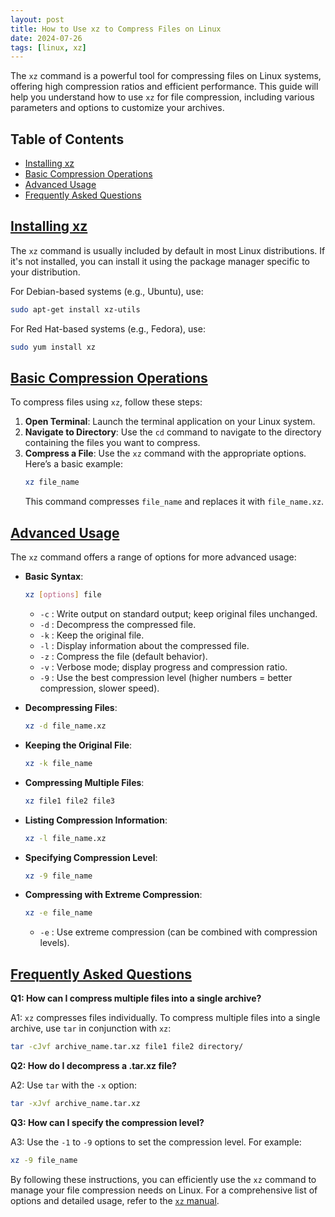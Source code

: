 ```yaml
---
layout: post
title: How to Use xz to Compress Files on Linux
date: 2024-07-26
tags: [linux, xz]
---
```


The `xz` command is a powerful tool for compressing files on Linux systems, offering high compression ratios and efficient performance. This guide will help you understand how to use `xz` for file compression, including various parameters and options to customize your archives.

## Table of Contents
- [Installing xz](#installing-xz)
- [Basic Compression Operations](#basic-compression-operations)
- [Advanced Usage](#advanced-usage)
- [Frequently Asked Questions](#frequently-asked-questions)

## [Installing xz](#installing-xz)

The `xz` command is usually included by default in most Linux distributions. If it's not installed, you can install it using the package manager specific to your distribution.

For Debian-based systems (e.g., Ubuntu), use:
```bash
sudo apt-get install xz-utils
```

For Red Hat-based systems (e.g., Fedora), use:
```bash
sudo yum install xz
```

## [Basic Compression Operations](#basic-compression-operations)

To compress files using `xz`, follow these steps:

1. **Open Terminal**: Launch the terminal application on your Linux system.
2. **Navigate to Directory**: Use the `cd` command to navigate to the directory containing the files you want to compress.
3. **Compress a File**: Use the `xz` command with the appropriate options. Here’s a basic example:
   ```bash
   xz file_name
   ```
   This command compresses `file_name` and replaces it with `file_name.xz`.

## [Advanced Usage](#advanced-usage)

The `xz` command offers a range of options for more advanced usage:

- **Basic Syntax**:
  ```bash
  xz [options] file
  ```
  - `-c` : Write output on standard output; keep original files unchanged.
  - `-d` : Decompress the compressed file.
  - `-k` : Keep the original file.
  - `-l` : Display information about the compressed file.
  - `-z` : Compress the file (default behavior).
  - `-v` : Verbose mode; display progress and compression ratio.
  - `-9` : Use the best compression level (higher numbers = better compression, slower speed).

- **Decompressing Files**:
  ```bash
  xz -d file_name.xz
  ```

- **Keeping the Original File**:
  ```bash
  xz -k file_name
  ```

- **Compressing Multiple Files**:
  ```bash
  xz file1 file2 file3
  ```

- **Listing Compression Information**:
  ```bash
  xz -l file_name.xz
  ```

- **Specifying Compression Level**:
  ```bash
  xz -9 file_name
  ```

- **Compressing with Extreme Compression**:
  ```bash
  xz -e file_name
  ```
  - `-e` : Use extreme compression (can be combined with compression levels).

## [Frequently Asked Questions](#frequently-asked-questions)

**Q1: How can I compress multiple files into a single archive?**

A1: `xz` compresses files individually. To compress multiple files into a single archive, use `tar` in conjunction with `xz`:
   ```bash
   tar -cJvf archive_name.tar.xz file1 file2 directory/
   ```

**Q2: How do I decompress a .tar.xz file?**

A2: Use `tar` with the `-x` option:
   ```bash
   tar -xJvf archive_name.tar.xz
   ```

**Q3: How can I specify the compression level?**

A3: Use the `-1` to `-9` options to set the compression level. For example:
   ```bash
   xz -9 file_name
   ```

By following these instructions, you can efficiently use the `xz` command to manage your file compression needs on Linux. For a comprehensive list of options and detailed usage, refer to the [`xz` manual](https://linux.die.net/man/1/xz).
